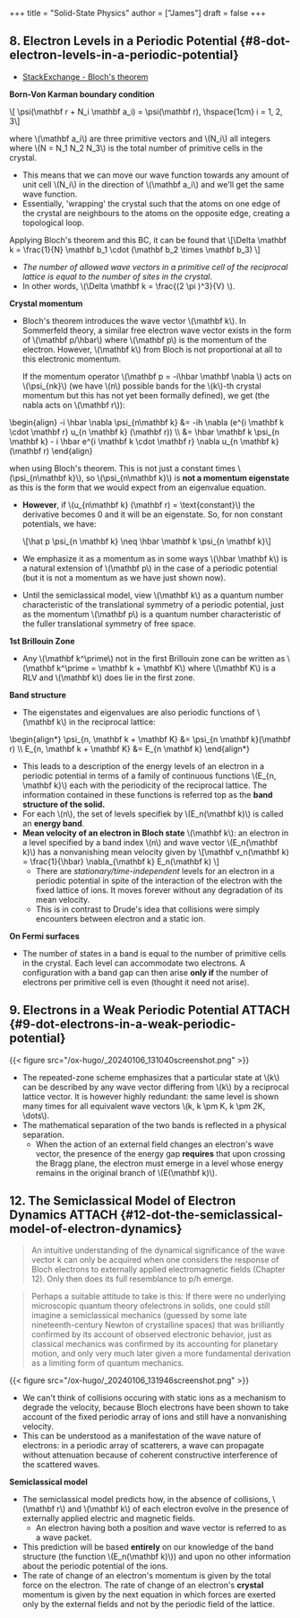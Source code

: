 +++
title = "Solid-State Physics"
author = ["James"]
draft = false
+++

## 8. Electron Levels in a Periodic Potential {#8-dot-electron-levels-in-a-periodic-potential}

-   [StackExchange - Bloch's theorem](https://physics.stackexchange.com/questions/111286/blochs-theorem)

**Born-Von Karman boundary condition**

\\[ \psi(\mathbf r + N\_i \mathbf a\_i) = \psi(\mathbf r),  \hspace{1cm} i = 1, 2, 3\\]

where \\(\mathbf a\_i\\) are three primitive vectors and \\(N\_i\\) all integers where \\(N = N\_1 N\_2 N\_3\\) is the total number of primitive cells in the crystal.

-   This means that we can move our wave function towards any amount of unit cell \\(N\_i\\) in the direction of \\(\mathbf a\_i\\) and we'll get the same wave function.
-   Essentially, 'wrapping' the crystal such that the atoms on one edge of the crystal are neighbours to the atoms on the opposite edge, creating a topological loop.

Applying Bloch's theorem and this BC, it can be found that
        \\[\Delta \mathbf k = \frac{1}{N} \mathbf b\_1 \cdot (\mathbf b\_2 \times \mathbf b\_3) \\]

-   _The number of allowed wave vectors in a primitive cell of the reciprocal lattice is equal to the number of sites in the crystal_.
-   In other words, \\(\Delta \mathbf k = \frac{(2 \pi )^3}{V} \\).

**Crystal momentum**

-   Bloch's theorem introduces the wave vector \\(\mathbf k\\). In Sommerfeld theory, a similar free electron wave vector exists in the form of \\(\mathbf p/\hbar\\) where \\(\mathbf p\\) is the momentum of the electron. However, \\(\mathbf k\\) from Bloch is not proportional at all to this electronic momentum.

    If the momentum operator \\(\mathbf p = -i\hbar \mathbf \nabla \\) acts on \\(\psi\_{nk}\\) (we have \\(n\\) possible bands for the \\(k\\)-th crystal momentum but this has not yet been formally defined), we get (the nabla acts on \\(\mathbf r\\)):

\begin{align}
    -i \hbar \nabla \psi\_{n\mathbf k} &= -ih \nabla (e^{i \mathbf k \cdot \mathbf r} u\_{n \mathbf k} (\mathbf r)) \\\\
    &= \hbar \mathbf k \psi\_{n \mathbf k} - i \hbar e^{i \mathbf k \cdot \mathbf r} \nabla u\_{n \mathbf k}(\mathbf r)
\end{align}

when using Bloch's theorem. This is not just a constant times \\(\psi\_{n\mathbf k}\\), so \\(\psi\_{n\mathbf k}\\) is **not a momentum eigenstate** as this is the form that we would expect from an eigenvalue equation.

-   **However**, if \\(u\_{n\mathbf k} (\mathbf r) = \text{constant}\\) the derivative becomes 0 and it will be an eigenstate. So, for non constant potentials, we have:

    \\[\hat p \psi\_{n \mathbf k} \neq \hbar \mathbf k \psi\_{n \mathbf k}\\]
-   We emphasize it as a momentum as in some ways \\(\hbar \mathbf k\\) is a natural extension of \\(\mathbf p\\) in the case of a periodic potential (but it is not a momentum as we have just shown now).
-   Until the semiclassical model, view \\(\mathbf k\\) as a quantum number characteristic of the translational symmetry of a periodic potential, just as the momentum \\(\mathbf p\\) is a quantum number characteristic of the fuller translational symmetry of free space.

**1st Brillouin Zone**

-   Any \\(\mathbf k^\prime\\) not in the first Brillouin zone can be written as \\(\mathbf k^\prime = \mathbf k + \mathbf K\\) where \\(\mathbf K\\) is a RLV and \\(\mathbf k\\) does lie in the first zone.

**Band structure**

-   The eigenstates and eigenvalues are also periodic functions of \\(\mathbf k\\) in the reciprocal lattice:

\begin{align\*}
\psi\_{n, \mathbf k + \mathbf K} &= \psi\_{n \mathbf k}(\mathbf r) \\\\
E\_{n, \mathbf k + \mathbf K} &= E\_{n \mathbf k}
\end{align\*}

-   This leads to a description of the energy levels of an electron in a periodic potential in terms of a family of continuous functions \\(E\_{n, \mathbf k}\\) each with the periodicity of the reciprocal lattice. The information contained in these functions is referred top as the **band structure of the solid.**
-   For each \\(n\\), the set of levels specifiek by \\(E\_n(\mathbf k)\\) is called an **energy band**.
-   **Mean velocity of an electron in Bloch state** \\(\mathbf k\\): an electron in a level specified by a band index \\(n\\) and wave vector \\(E\_n(\mathbf k)\\) has a nonvanishing mean velocity given by
    \\[\mathbf v\_n(\mathbf k) = \frac{1}{\hbar} \nabla\_{\mathbf k} E\_n(\mathbf k) \\]
    -   There are _stationary/time-independent_ levels for an electron in a periodic potential in spite of the interaction of the electron with the fixed lattice of ions. It moves forever without any degradation of its mean velocity.
    -   This is in contrast to Drude's idea that collisions were simply encounters between electron and a static ion.

**On Fermi surfaces**

-   The number of states in a band is equal to the number of primitive cells in the crystal. Each level can accommodate two electrons. A configuration with a band gap can then arise **only if** the number of electrons per primitive cell is even (thought it need not arise).


## 9. Electrons in a Weak Periodic Potential <span class="tag"><span class="ATTACH">ATTACH</span></span> {#9-dot-electrons-in-a-weak-periodic-potential}

{{< figure src="/ox-hugo/_20240106_131040screenshot.png" >}}

-   The repeated-zone scheme emphasizes that a particular state at \\(k\\) can be described by any wave vector differing from \\(k\\) by a reciprocal lattice vector. It is however highly redundant: the same level is shown many times for all equivalent wave vectors \\(k, k \pm K, k \pm 2K, \dots\\).
-   The mathematical separation of the two bands is reflected in a physical separation.
    -   When the action of an external field changes an electron's wave vector, the presence of the energy gap **requires** that upon crossing the Bragg plane, the electron must emerge in a level whose energy remains in the original branch of \\(E(\mathbf k)\\).


## 12. The Semiclassical Model of Electron Dynamics <span class="tag"><span class="ATTACH">ATTACH</span></span> {#12-dot-the-semiclassical-model-of-electron-dynamics}

> An intuitive understanding of the dynamical significance of the wave vector k can only be acquired when one considers the response of Bloch electrons to externally applied electromagnetic fields (Chapter 12). Only then does its full resemblance to p/h emerge.

<!--quoteend-->

> Perhaps a suitable attitude to take is this: If there were no underlying microscopic quantum theory ofelectrons in solids, one could still imagine a semiclassical mechanics (guessed by some late nineteenth-century Newton of crystalline spaces) that was brilliantly confirmed by its account of observed electronic behavior, just as classical mechanics was confirmed by its accounting for planetary motion, and only very much later given a more fundamental derivation as a limiting form of quantum mechanics.

{{< figure src="/ox-hugo/_20240106_131946screenshot.png" >}}

-   We can't think of collisions occuring with static ions as a mechanism to degrade the velocity, because Bloch electrons have been shown to take account of the fixed periodic array of ions and still have a nonvanishing velocity.
-   This can be understood as a manifestation of the wave nature of electrons: in a periodic array of scatterers, a wave can propagate without attenuation because of coherent constructive interference of the scattered waves.

**Semiclassical model**

-   The semiclassical model predicts how, in the absence of collisions, \\(\mathbf r\\) and \\(\mathbf k\\) of each electron evolve in the presence of externally applied electric and magnetic fields.
    -   An electron having both a position and wave vector is referred to as a wave packet.
-   This prediction will be based **entirely** on our knowledge of the band structure (the function \\(E\_n(\mathbf k)\\)) and upon no other information about the periodic potential of the ions.
-   The rate of change of an electron's momentum is given by the total force on the electron. The rate of change of an electron's **crystal** momentum is given by the next equation in which forces are exerted only by the external fields and not by the periodic field of the lattice.
